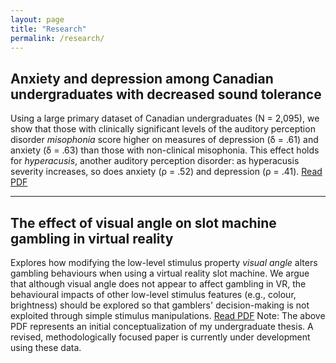 ```yaml
---
layout: page
title: "Research"
permalink: /research/
---
```


## Anxiety and depression among Canadian undergraduates with decreased sound tolerance
Using a large primary dataset of Canadian undergraduates (N = 2,095), we show that those with clinically significant levels of the auditory perception disorder *misophonia* score higher on measures of depression (δ = .61) and anxiety (δ = .63) than those with non-clinical misophonia. This effect holds for *hyperacusis*, another auditory perception disorder: as hyperacusis severity increases, so does anxiety (ρ = .52) and depression (ρ = .41).
[Read PDF](assets/pdfs/Smith_etal_DST_Depression_Anxiety.pdf)

---

## The effect of visual angle on slot machine gambling in virtual reality
Explores how modifying the low-level stimulus property *visual angle* alters gambling behaviours when using a virtual reality slot machine. We argue that although visual angle does not appear to affect gambling in VR, the behavioural impacts of other low-level stimulus features (e.g., colour, brightness) should be explored so that gamblers' decision-making is not exploited through simple stimulus manipulations.
[Read PDF](assets/pdfs/Smith_Carter_UG_Thesis.pdf)
Note: The above PDF represents an initial conceptualization of my undergraduate thesis. A revised, methodologically focused paper is currently under development using these data.
